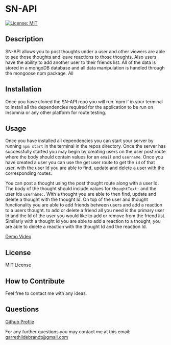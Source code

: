 # SN-API

 [![License: MIT](https://img.shields.io/badge/License-MIT-yellow.svg)](https://opensource.org/licenses/MIT)

 ## Description
SN-API allows you to post thoughts under a user and other viewers are able to see those thoughts and leave reactions to those thoughts. Also users have the ability to add another user to their friends list. All of the data is stored in a mongoDB database and all data manipulation is handled through the mongoose npm package. All 

  ## Installation 
  Once you have cloned the SN-API repo you will run 'npm i' in your terminal to install all the dependencies required for the application to be run on Insomnia or any other platform for route testing. 

  ## Usage
Once you have installed all dependencies you can start your server by running `npm start` in the terminal in the repos directory. Once the server has successfully started you may begin by creating users on the user post route where the body should contain values for an `email` and `username`. Once you have created a user you can use the get user route to get the `id` of that user. with the user Id you are able to find, update and delete a user with the corresponding routes.

You can post a thought using the post thought route along with a user Id. The body of the thought should include values for `thoughtText:` and the user ids `username:`. With a thought you are able to then find, update and delete a thought with the thought Id. On top of the user and thought functionality you are able to add friends between users and add a reaction to a users thought. to add or delete a friend all you need is the primary user Id and the Id of the user you would like to add or remove from the friend list. Similarly with a thought id you are able to add a reaction to a thought, you are able to delete a reaction with the thought Id and the reaction Id. 

[Demo Video](https://drive.google.com/file/d/1Dw2tO6ijhbl1MsZ1AAdijnUMkAqlsB7g/view)


  ## License
  MIT License

  ## How to Contribute
  Feel free to contact me with any ideas.

  ## Questions
  [Github Profile](https://github.com/garrethil)

  For any further questions you may contact me at this email: garrethildebrandt@gmail.com